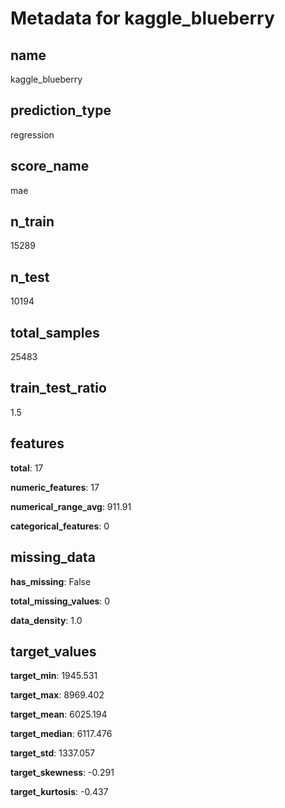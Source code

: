 # Metadata for kaggle_blueberry

## name

kaggle_blueberry

## prediction_type

regression

## score_name

mae

## n_train

15289

## n_test

10194

## total_samples

25483

## train_test_ratio

1.5

## features

**total**: 17

**numeric_features**: 17

**numerical_range_avg**: 911.91

**categorical_features**: 0

## missing_data

**has_missing**: False

**total_missing_values**: 0

**data_density**: 1.0

## target_values

**target_min**: 1945.531

**target_max**: 8969.402

**target_mean**: 6025.194

**target_median**: 6117.476

**target_std**: 1337.057

**target_skewness**: -0.291

**target_kurtosis**: -0.437

